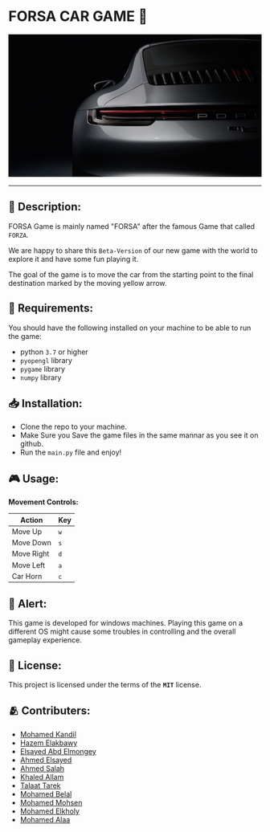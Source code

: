 # FORSA CAR GAME 🚗

![Porcshe911](World%20Assets/porsche-911-carrera-s-2019-rear-ek.jpg)

---

<!--
## 📌 Contents:
- [**Description**](#Description)
- [**Requirements**](#requirements)
- [**Installation**](#installation)
- [**Usage**](#usage)
- [**Alert**](#Alert)
- [**License**](#license)
- [**Contributers**](#contributers)  -->

## 📌 Description:

FORSA Game is mainly named "FORSA" after the famous Game that called `FORZA`.<br>

We are happy to share this `Beta-Version` of our new game with the world to explore it and have some fun playing it.

The goal of the game is to move the car from the starting point to the final destination marked by the moving yellow arrow.

## 🚨 Requirements:

You should have the following installed on your machine to be able to run the game:

- python `3.7` or higher
- `pyopengl` library
- `pygame` library
- `numpy` library

## 📥 Installation:

- Clone the repo to your machine.
- Make Sure you Save the game files in the same mannar as you see it on github.
- Run the `main.py` file and enjoy!

## 🎮 Usage:

**Movement Controls:**

| Action     | Key |
| ---------- | --- |
| Move Up    | `w` |
| Move Down  | `s` |
| Move Right | `d` |
| Move Left  | `a` |
| Car Horn   | `c` |

## 🚨 Alert:

This game is developed for windows machines. Playing this game on a different OS might cause some troubles in controlling and the overall gameplay experience.

## 🚨 License:

This project is licensed under the terms of the **`MIT`** license.

## 🫂 Contributers:

- [Mohamed Kandil](https://github.com/mohamedsalahkandil)
- [Hazem Elakbawy](https://github.com/HazemElakbawy)
- [Elsayed Abd Elmongey](https://github.com/sayedabdulmongey)
- [Ahmed Elsayed](https://github.com/ahmed-elsayid)
- [Ahmed Salah](https://github.com/AHMED-salah00)
- [Khaled Allam](https://github.com/Khalidallam222)
- [Talaat Tarek](https://github.com/tl3ttarek)
- [Mohamed Belal](https://github.com/mohamed-belall)
- [Mohamed Mohsen](https://github.com/zzZMOHSENZzz)
- [Mohamed Elkholy](https://github.com/el5oly)
- [Mohamed Alaa](https://github.com/MoAlaa31)
